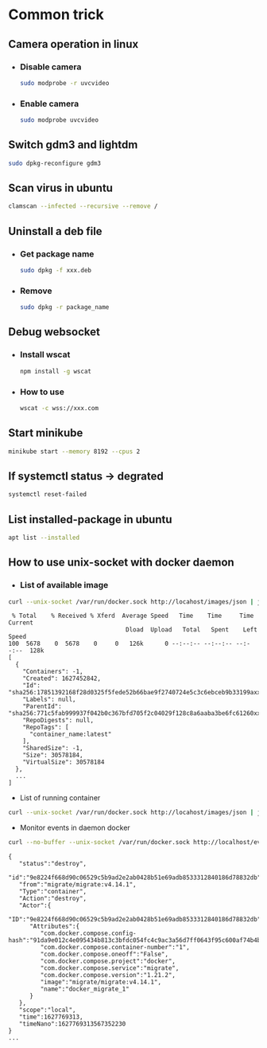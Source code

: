 # Common trick

## Camera operation in linux
- ### Disable camera
  ```bash
  sudo modprobe -r uvcvideo
  ```
- ### Enable camera
  ```bash
  sudo modprobe uvcvideo
  ```
  
## Switch gdm3 and lightdm
```bash
sudo dpkg-reconfigure gdm3
```
 
## Scan virus in ubuntu
```bash
clamscan --infected --recursive --remove /
```

## Uninstall a deb file
- ### Get package name
  ```bash
  sudo dpkg -f xxx.deb
  ```
- ### Remove
  ```bash
  sudo dpkg -r package_name
  ```
  
## Debug websocket
- ### Install wscat
  ```bash
  npm install -g wscat
  ```
- ### How to use
  ```bash
  wscat -c wss://xxx.com
  ```
## Start minikube
```bash
minikube start --memory 8192 --cpus 2
```

## If systemctl status -> degrated
```bash
systemctl reset-failed
```

## List installed-package in ubuntu
```bash
apt list --installed
```

## How to use unix-socket with docker daemon
- ### List of available image
```bash
curl --unix-socket /var/run/docker.sock http://locahost/images/json | jq
```
```text
 % Total    % Received % Xferd  Average Speed   Time    Time     Time  Current
                                 Dload  Upload   Total   Spent    Left  Speed
100  5678    0  5678    0     0   126k      0 --:--:-- --:--:-- --:--:--  128k
[
  {
    "Containers": -1,
    "Created": 1627452842,
    "Id": "sha256:17851392168f28d0325f5fede52b66bae9f2740724e5c3c6ebceb9b33199axxx",
    "Labels": null,
    "ParentId": "sha256:771c5fab999937f042b0c367bfd705f2c04029f128c8a6aaba3be6fc61260xxx",
    "RepoDigests": null,
    "RepoTags": [
      "container_name:latest"
    ],
    "SharedSize": -1,
    "Size": 30578184,
    "VirtualSize": 30578184
  },
  ...
]
```
- List of running container
```bash
curl --unix-socket /var/run/docker.sock http://locahost/images/json | jq
```
- Monitor events in daemon docker
```bash
curl --no-buffer --unix-socket /var/run/docker.sock http://localhost/events
```
```text
{
   "status":"destroy",
   "id":"9e8224f668d90c06529c5b9ad2e2ab0428b51e69adb8533312840186d78832db",
   "from":"migrate/migrate:v4.14.1",
   "Type":"container",
   "Action":"destroy",
   "Actor":{
      "ID":"9e8224f668d90c06529c5b9ad2e2ab0428b51e69adb8533312840186d78832db",
      "Attributes":{
         "com.docker.compose.config-hash":"91da9e012c4e095434b813c3bfdc054fc4c9ac3a56d7ff0643f95c600af74b4b",
         "com.docker.compose.container-number":"1",
         "com.docker.compose.oneoff":"False",
         "com.docker.compose.project":"docker",
         "com.docker.compose.service":"migrate",
         "com.docker.compose.version":"1.21.2",
         "image":"migrate/migrate:v4.14.1",
         "name":"docker_migrate_1"
      }
   },
   "scope":"local",
   "time":1627769313,
   "timeNano":1627769313567352230
}
...
```
